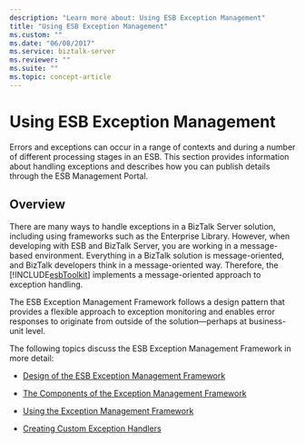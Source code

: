 ```yaml
---
description: "Learn more about: Using ESB Exception Management"
title: "Using ESB Exception Management"
ms.custom: ""
ms.date: "06/08/2017"
ms.service: biztalk-server
ms.reviewer: ""
ms.suite: ""
ms.topic: concept-article
---
```

# Using ESB Exception Management
Errors and exceptions can occur in a range of contexts and during a number of different processing stages in an ESB. This section provides information about handling exceptions and describes how you can publish details through the ESB Management Portal.  
  
## Overview  
 There are many ways to handle exceptions in a BizTalk Server solution, including using frameworks such as the Enterprise Library. However, when developing with ESB and BizTalk Server, you are working in a message-based environment. Everything in a BizTalk solution is message-oriented, and BizTalk developers think in a message-oriented way. Therefore, the [!INCLUDE[esbToolkit](../includes/esbtoolkit-md.md)] implements a message-oriented approach to exception handling.  
  
 The ESB Exception Management Framework follows a design pattern that provides a flexible approach to exception monitoring and enables error responses to originate from outside of the solution—perhaps at business-unit level.  
  
 The following topics discuss the ESB Exception Management Framework in more detail:  
  
-   [Design of the ESB Exception Management Framework](../esb-toolkit/design-of-the-esb-exception-management-framework.md)  
  
-   [The Components of the Exception Management Framework](../esb-toolkit/the-components-of-the-exception-management-framework.md)  
  
-   [Using the Exception Management Framework](../esb-toolkit/using-the-exception-management-framework.md)  
  
-   [Creating Custom Exception Handlers](../esb-toolkit/creating-custom-exception-handlers.md)
